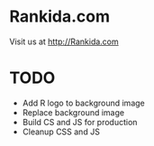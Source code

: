 Rankida.com
============

Visit us at http://Rankida.com

TODO
=
- Add R logo to background image
- Replace background image
- Build CS and JS for production
- Cleanup CSS and JS
